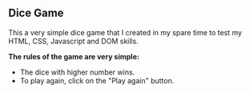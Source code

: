 <h2> Dice Game </h2>

<p>This a very simple dice game that I created in my spare time to test my HTML, CSS, Javascript and DOM skills.</p>

<strong>The rules of the game are very simple:</strong>

- The dice with higher number wins. 
- To play again, click on the "Play again" button. 
